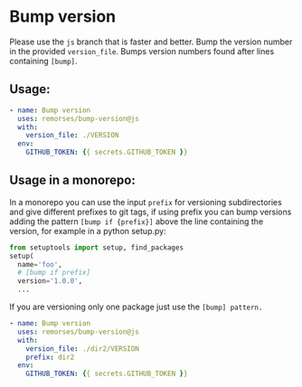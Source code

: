 # Bump version
Please use the `js` branch that is faster and better. 
Bump the version number in the provided `version_file`.
Bumps version numbers found after lines containing `[bump]`.


## Usage:
```yaml
- name: Bump version
  uses: remorses/bump-version@js
  with:
    version_file: ./VERSION
  env:
    GITHUB_TOKEN: {{ secrets.GITHUB_TOKEN }}
```

## Usage in a monorepo:
In a monorepo you can use the input `prefix` for versioning subdirectories and give different prefixes to git tags,
if using prefix you can bump versions adding the pattern `[bump if {prefix}]` above the line containing the version, for example in a python setup.py:
```py
from setuptools import setup, find_packages
setup(
  name='foo',
  # [bump if prefix]
  version='1.0.0',
  ...
```
If you are versioning only one package just use the `[bump] pattern.`
```yaml
- name: Bump version
  uses: remorses/bump-version@js
  with:
    version_file: ./dir2/VERSION
    prefix: dir2
  env:
    GITHUB_TOKEN: {{ secrets.GITHUB_TOKEN }}
```
